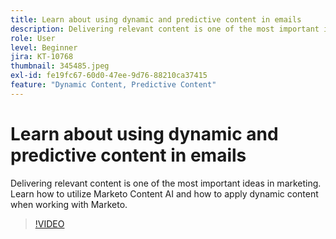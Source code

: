 ```yaml
---
title: Learn about using dynamic and predictive content in emails
description: Delivering relevant content is one of the most important ideas in marketing. Learn how to utilize Marketo Content AI and how to apply dynamic content when working with Marketo.
role: User
level: Beginner
jira: KT-10768
thumbnail: 345485.jpeg
exl-id: fe19fc67-60d0-47ee-9d76-88210ca37415
feature: "Dynamic Content, Predictive Content"
---
```

# Learn about using dynamic and predictive content in emails

Delivering relevant content is one of the most important ideas in marketing. Learn how to utilize Marketo Content AI and how to apply dynamic content when working with Marketo.

>[!VIDEO](https://video.tv.adobe.com/v/345485/?quality=12&learn=on)
